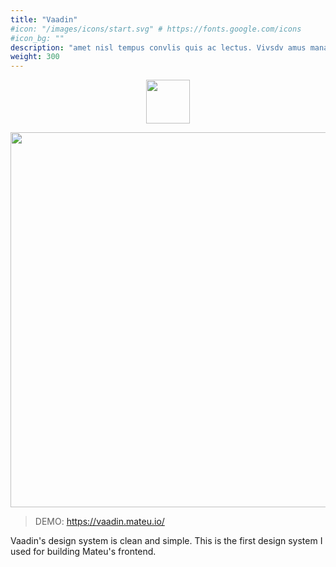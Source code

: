 ```yaml
---
title: "Vaadin"
#icon: "/images/icons/start.svg" # https://fonts.google.com/icons
#icon_bg: ""
description: "amet nisl tempus convlis quis ac lectus. Vivsdv amus mana justo, lacinia eget"
weight: 300
---
```



<p align="center"><img src="../../../images/vaadin-logo.svg?raw=true" width="70"/></p>

<p align="center"><img src="../../../images/basic-form-vaadin.png?raw=true" width="600"/></p>

> DEMO: https://vaadin.mateu.io/

Vaadin's design system is clean and simple. This is the first design system I used for building Mateu's frontend.

